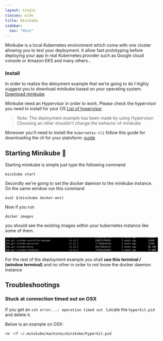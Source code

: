 ```yaml
---
layout: single
classes: wide
title: Minikube
sidebar:
  nav: "docs"
---
```


Minikube is a local Kubernetes environment which come with one cluster allowing you to test your deployment. It allow fast prototyping before deploying your app in real Kubernetes provider such as Google cloud console or Amazon EKS and many others...

### Install

In order to realize the deloyment example that we're going to do I highly suggest you to download minikube based on your operating system. [Download minikube](https://kubernetes.io/docs/tasks/tools/install-minikube/)

Minikube need an Hypervisor in order to work. Please check the hypervisor you need to install for your OS [List of hypervisor](https://kubernetes.io/docs/tasks/tools/install-minikube/#install-a-hypervisor)

> Note: The deployment example has been made by using Hypervisor. Choosing an other shouldn't change the behavior of minikube

Moreover you'll need to install the ```kubernetes-cli``` follow this guide for downloading the cli for your platoform: [guide](https://kubernetes.io/docs/tasks/tools/install-kubectl/)

## Starting Minikube 🤖

Starting minikube is simple just type the following command

```shell
minikube start
```

Secondly we're going to set the docker daemon to the minikube instance. On the same window run this command

```shell
eval $(minikube docker-env)
```

Now if you run

```shell
docker images
```

you should see the existing images within your kubernetes instance like some of them.

![image available by default](../img/dockerimg.png)

For the rest of the deployment example you shall **use this terminal / (window terminal)** and no other in order to not loose the docker daemon instance

## Troubleshootings

### Stuck at connection timed out on OSX

If you get an ```ssh error...: operation timed out ```
Locate the ```hyperkit.pid``` and delete it.

Below is an example on OSX:

```shell
rm -rf ~/.minikube/machines/minikube/hyperkit.pid
```